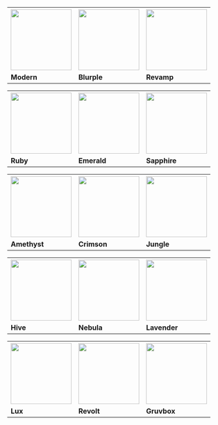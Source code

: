 <table>
  <tr>
    <th><img src="https://i.imgur.com/X1hN5D9.png" height="140"></th>
    <th><img src="https://i.imgur.com/X1hN5D9.png" height="140"></th>
    <th><img src="https://i.imgur.com/X1hN5D9.png" height="140"></th>
  </tr>
  <tr>
    <td><b>Modern</b></td>
    <td><b>Blurple</b></td>
    <td><b>Revamp</b></td>
  </tr>
</table>

<table>
  <tr>
    <th><img src="https://i.imgur.com/X1hN5D9.png" height="140"></th>
    <th><img src="https://i.imgur.com/X1hN5D9.png" height="140"></th>
    <th><img src="https://i.imgur.com/X1hN5D9.png" height="140"></th>
  </tr>
  <tr>
    <td><b>Ruby</b></td>
    <td><b>Emerald</b></td>
    <td><b>Sapphire</b></td>
  </tr>
</table>

<table>
  <tr>
    <th><img src="https://i.imgur.com/X1hN5D9.png" height="140"></th>
    <th><img src="https://i.imgur.com/X1hN5D9.png" height="140"></th>
    <th><img src="https://i.imgur.com/X1hN5D9.png" height="140"></th>
  </tr>
  <tr>
    <td><b>Amethyst</b></td>
    <td><b>Crimson</b></td>
    <td><b>Jungle</b></td>
  </tr>
</table>

<table>
  <tr>
    <th><img src="https://i.imgur.com/X1hN5D9.png" height="140"></th>
    <th><img src="https://i.imgur.com/X1hN5D9.png" height="140"></th>
    <th><img src="https://i.imgur.com/X1hN5D9.png" height="140"></th>
  </tr>
  <tr>
    <td><b>Hive</b></td>
    <td><b>Nebula</b></td>
    <td><b>Lavender</b></td>
  </tr>
</table>

<table>
  <tr>
    <th><img src="https://i.imgur.com/X1hN5D9.png" height="140"></th>
    <th><img src="https://i.imgur.com/X1hN5D9.png" height="140"></th>
    <th><img src="https://i.imgur.com/X1hN5D9.png" height="140"></th>
  </tr>
  <tr>
    <td><b>Lux</b></td>
    <td><b>Revolt</b></td>
    <td><b>Gruvbox</b></td>
  </tr>
</table>